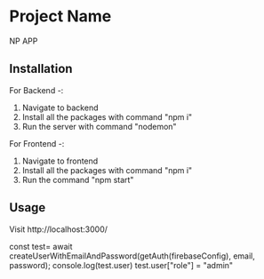 # Project Name

NP APP

## Installation

For Backend -:
1. Navigate to backend
2. Install all the packages with command "npm i"
3. Run the server with command "nodemon"

For Frontend -:
1. Navigate to frontend
2. Install all the packages with command "npm i"
3. Run the command "npm start"

## Usage

Visit http://localhost:3000/ 


const test= await createUserWithEmailAndPassword(getAuth(firebaseConfig), email, password);
      console.log(test.user)
      test.user["role"] = "admin"